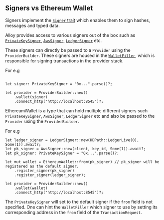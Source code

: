 ## Signers vs Ethereum Wallet

Signers implement the [`Signer` trait](https://github.com/alloy-rs/alloy/blob/main/crates/signer/src/signer.rs) which enables them to sign hashes, messages and typed data.

Alloy provides access to various signers out of the box such as [`PrivateKeySigner`](https://github.com/alloy-rs/alloy/blob/a3d521e18fe335f5762be03656a3470f5f6331d8/crates/signer-local/src/lib.rs#L37), [`AwsSigner`](https://github.com/alloy-rs/alloy/blob/main/crates/signer-aws/src/signer.rs), [`LedgerSigner`](https://github.com/alloy-rs/alloy/blob/main/crates/signer-ledger/src/signer.rs) etc.

These signers can directly be passed to a `Provider` using the `ProviderBuilder`. These signers are housed in the [`WalletFiller`](https://github.com/alloy-rs/alloy/blob/main/crates/provider/src/fillers/wallet.rs), which is responsible for signing transactions in the provider stack.

For e.g

```rust,ignore

let signer: PrivateKeySigner = "0x...".parse()?;

let provider = ProviderBuilder::new()
    .wallet(signer)
    .connect_http("http://localhost:8545")?;

```

EthereumWallet is a type that can hold multiple different signers such `PrivateKeySigner`, `AwsSigner`, `LedgerSigner` etc and also be passed to the `Provider` using the `ProviderBuilder`.

For e.g

```rust,ignore
let ledger_signer = LedgerSigner::new(HDPath::LedgerLive(0), Some(1)).await?;
let pk_signer = AwsSigner::new(client, key_id, Some(1)).await?;
let pk_signer: PrivateKeySigner = "0x...".parse()?;

let mut wallet = EthereumWallet::from(pk_signer) // pk_signer will be registered as the default signer.
    .register_signer(pk_signer)
    .register_signer(ledger_signer);

let provider = ProviderBuilder::new()
    .wallet(wallet)
    .connect_http("http://localhost:8545")?;
```

The `PrivateKeySigner` will set to the default signer if the `from` field is not specified. One can hint the `WalletFiller` which signer to use by setting its corresponding address in the `from` field of the `TransactionRequest`.
